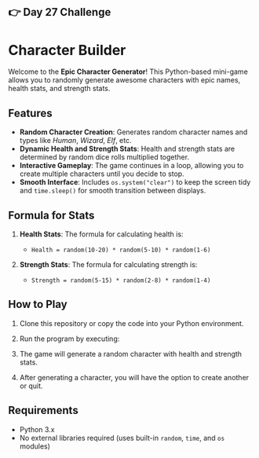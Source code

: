 ## 👉 Day 27 Challenge
# Character Builder

Welcome to the **Epic Character Generator**! This Python-based mini-game allows you to randomly generate awesome characters with epic names, health stats, and strength stats.

## Features

- **Random Character Creation**: Generates random character names and types like *Human*, *Wizard*, *Elf*, etc.
- **Dynamic Health and Strength Stats**: Health and strength stats are determined by random dice rolls multiplied together.
- **Interactive Gameplay**: The game continues in a loop, allowing you to create multiple characters until you decide to stop.
- **Smooth Interface**: Includes `os.system("clear")` to keep the screen tidy and `time.sleep()` for smooth transition between displays.

## Formula for Stats

1. **Health Stats**: The formula for calculating health is:
   - `Health = random(10-20) * random(5-10) * random(1-6)`

2. **Strength Stats**: The formula for calculating strength is:
   - `Strength = random(5-15) * random(2-8) * random(1-4)`

## How to Play

1. Clone this repository or copy the code into your Python environment.
2. Run the program by executing:

3. The game will generate a random character with health and strength stats.
4. After generating a character, you will have the option to create another or quit.

## Requirements

- Python 3.x
- No external libraries required (uses built-in `random`, `time`, and `os` modules)

